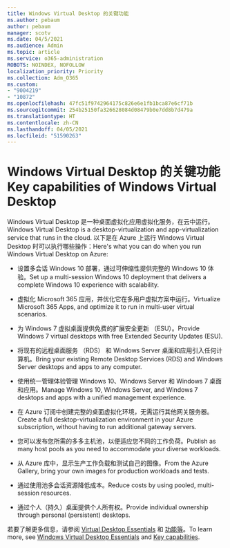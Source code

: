 ```yaml
---
title: Windows Virtual Desktop 的关键功能
ms.author: pebaum
author: pebaum
manager: scotv
ms.date: 04/5/2021
ms.audience: Admin
ms.topic: article
ms.service: o365-administration
ROBOTS: NOINDEX, NOFOLLOW
localization_priority: Priority
ms.collection: Adm_O365
ms.custom:
- "9004219"
- "10872"
ms.openlocfilehash: 47fc51f9742964175c826e6e1fb1bca87e6cf71b
ms.sourcegitcommit: 254b25150fa326628084d08479b0e7dd8b7d479a
ms.translationtype: HT
ms.contentlocale: zh-CN
ms.lasthandoff: 04/05/2021
ms.locfileid: "51590263"
---
```

# <a name="key-capabilities-of-windows-virtual-desktop"></a><span data-ttu-id="9dbf6-102">Windows Virtual Desktop 的关键功能</span><span class="sxs-lookup"><span data-stu-id="9dbf6-102">Key capabilities of Windows Virtual Desktop</span></span>


<span data-ttu-id="9dbf6-103">Windows Virtual Desktop 是一种桌面虚拟化应用虚拟化服务，在云中运行。</span><span class="sxs-lookup"><span data-stu-id="9dbf6-103">Windows Virtual Desktop is a desktop-virtualization and app-virtualization service that runs in the cloud.</span></span> <span data-ttu-id="9dbf6-104">以下是在 Azure 上运行 Windows Virtual Desktop 时可以执行哪些操作：</span><span class="sxs-lookup"><span data-stu-id="9dbf6-104">Here's what you can do when you run Windows Virtual Desktop on Azure:</span></span>

- <span data-ttu-id="9dbf6-105">设置多会话 Windows 10 部署，通过可伸缩性提供完整的 Windows 10 体验。</span><span class="sxs-lookup"><span data-stu-id="9dbf6-105">Set up a multi-session Windows 10 deployment that delivers a complete Windows 10 experience with scalability.</span></span>

- <span data-ttu-id="9dbf6-106">虚拟化 Microsoft 365 应用，并优化它在多用户虚拟方案中运行。</span><span class="sxs-lookup"><span data-stu-id="9dbf6-106">Virtualize Microsoft 365 Apps, and optimize it to run in multi-user virtual scenarios.</span></span>

- <span data-ttu-id="9dbf6-107">为 Windows 7 虚拟桌面提供免费的扩展安全更新 （ESU）。</span><span class="sxs-lookup"><span data-stu-id="9dbf6-107">Provide Windows 7 virtual desktops with free Extended Security Updates (ESU).</span></span>

- <span data-ttu-id="9dbf6-108">将现有的远程桌面服务 （RDS） 和 Windows Server 桌面和应用引入任何计算机。</span><span class="sxs-lookup"><span data-stu-id="9dbf6-108">Bring your existing Remote Desktop Services (RDS) and Windows Server desktops and apps to any computer.</span></span>

- <span data-ttu-id="9dbf6-109">使用统一管理体验管理 Windows 10、Windows Server 和 Windows 7 桌面和应用。</span><span class="sxs-lookup"><span data-stu-id="9dbf6-109">Manage Windows 10, Windows Server, and Windows 7 desktops and apps with a unified management experience.</span></span> 

- <span data-ttu-id="9dbf6-110">在 Azure 订阅中创建完整的桌面虚拟化环境，无需运行其他网关服务器。</span><span class="sxs-lookup"><span data-stu-id="9dbf6-110">Create a full desktop-virtualization environment in your Azure subscription, without having to run additional gateway servers.</span></span>

- <span data-ttu-id="9dbf6-111">您可以发布您所需的多多主机池，以便适应您不同的工作负荷。</span><span class="sxs-lookup"><span data-stu-id="9dbf6-111">Publish as many host pools as you need to accommodate your diverse workloads.</span></span>

- <span data-ttu-id="9dbf6-112">从 Azure 库中，显示生产工作负载和测试自己的图像。</span><span class="sxs-lookup"><span data-stu-id="9dbf6-112">From the Azure Gallery, bring your own images for production workloads and tests.</span></span> 

- <span data-ttu-id="9dbf6-113">通过使用池多会话资源降低成本。</span><span class="sxs-lookup"><span data-stu-id="9dbf6-113">Reduce costs by using pooled, multi-session resources.</span></span> 

- <span data-ttu-id="9dbf6-114">通过个人（持久）桌面提供个人所有权。</span><span class="sxs-lookup"><span data-stu-id="9dbf6-114">Provide individual ownership through personal (persistent) desktops.</span></span>

<span data-ttu-id="9dbf6-115">若要了解更多信息，请参阅 [Virtual Desktop Essentials](https://go.microsoft.com/fwlink/?linkid=2127033) 和 [功能等](https://docs.microsoft.com/azure/virtual-desktop/overview#key-capabilities)。</span><span class="sxs-lookup"><span data-stu-id="9dbf6-115">To learn more, see [Windows Virtual Desktop Essentials](https://go.microsoft.com/fwlink/?linkid=2127033) and [Key capabilities](https://docs.microsoft.com/azure/virtual-desktop/overview#key-capabilities).</span></span>